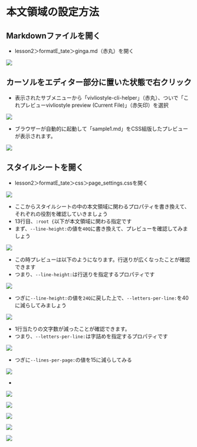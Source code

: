 # 本文領域の設定方法

## Markdownファイルを開く

- lesson2＞formatE_tate＞ginga.md（赤丸）を開く

![](/images/3-create-your-book-in-vivliostyle-1/1-setting-of-main-text-area/3-1-1.png)

## カーソルをエディター部分に置いた状態で右クリック

- 表示されたサブメニューから「vivliostyle-cli-helper」（赤丸）、ついで「これプレビューvivliostyle preview (Current File)」（赤矢印）を選択

![](/images/3-create-your-book-in-vivliostyle-1/1-setting-of-main-text-area/3-1-2.png)

- ブラウザーが自動的に起動して「sample1.md」をCSS組版したプレビューが表示されます。

![](/images/3-create-your-book-in-vivliostyle-1/1-setting-of-main-text-area/3-1-3.png)

## スタイルシートを開く

- lesson2＞formatE_tate＞css＞page_settings.cssを開く

![](/images/3-create-your-book-in-vivliostyle-1/1-setting-of-main-text-area/3-1-4.png)

- ここからスタイルシートの中の本文領域に関わるプロパティを書き換えて、それぞれの役割を確認していきましょう
- 13行目、`:root {`以下が本文領域に関わる指定です
- まず、`--line-height:`の値を`40Q`に書き換えて、プレビューを確認してみましょう

![](/images/3-create-your-book-in-vivliostyle-1/1-setting-of-main-text-area/3-1-5.png)

- この時プレビューは以下のようになります。行送りが広くなったことが確認できます
- つまり、`--line-height:`は行送りを指定するプロパティです

![](/images/3-create-your-book-in-vivliostyle-1/1-setting-of-main-text-area/3-1-6.png)

- つぎに`--line-height:`の値を`24Q`に戻した上で、`--letters-per-line:`を40に減らしてみましょう

![](/images/3-create-your-book-in-vivliostyle-1/1-setting-of-main-text-area/3-1-7.png)

- 1行当たりの文字数が減ったことが確認できます。
- つまり、`--letters-per-line:`は字詰めを指定するプロパティです

![](/images/3-create-your-book-in-vivliostyle-1/1-setting-of-main-text-area/3-1-8.png)

- つぎに`--lines-per-page:`の値を15に減らしてみる

![](/images/3-create-your-book-in-vivliostyle-1/1-setting-of-main-text-area/3-1-9.png)

- 

![](/images/3-create-your-book-in-vivliostyle-1/1-setting-of-main-text-area/3-1-10.png)

![](/images/3-create-your-book-in-vivliostyle-1/1-setting-of-main-text-area/3-1-11.png)

![](/images/3-create-your-book-in-vivliostyle-1/1-setting-of-main-text-area/3-1-12.png)

![](/images/3-create-your-book-in-vivliostyle-1/1-setting-of-main-text-area/3-1-13.png)

![](/images/3-create-your-book-in-vivliostyle-1/1-setting-of-main-text-area/3-1-14.png)
